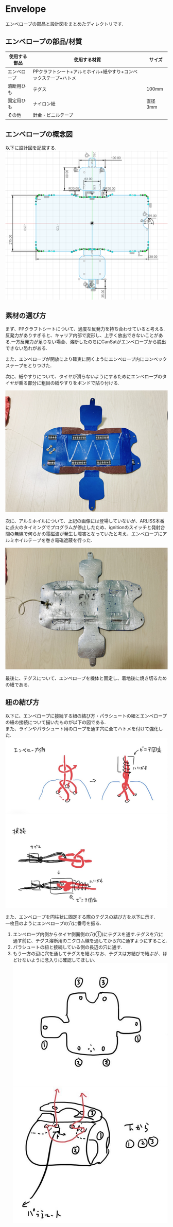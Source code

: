 # Envelope
エンベロープの部品と設計図をまとめたディレクトリです.

## エンベロープの部品/材質
|使用する部品|使用する材質|サイズ|
|----|-----|------|
|エンベロープ|PPクラフトシート+アルミホイル+紙やすり+コンベックステープ+ハトメ|　|
|溶断用ひも|テグス|100mm|
|固定用ひも|ナイロン紐|直径3mm|
|その他|針金・ビニルテープ||

## エンベロープの概念図 
以下に設計図を記載する.  
![envelope設計図](/Design-Data/Mechanic/Envelope/figures/envelope.png)  

## 素材の選び方
まず、PPクラフトシートについて、適度な反発力を持ち合わせていると考える.反発力がありすぎると、キャリア内部で変形し、上手く放出できないことがある.一方反発力が足りない場合、溶断したのちにCanSatがエンベロープから脱出できない恐れがある.  

また、エンベロープが開放により確実に開くようにエンベロープ内にコンベックステープをとりつけた.  

次に、紙やすりについて、タイヤが滑らないようにするためにエンベロープのタイヤが乗る部分に粗目の紙やすりをボンドで貼り付ける.  

![envelope裏面](/Design-Data/Mechanic/Envelope/figures/envelope_back.jpg)  

次に、アルミホイルについて、上記の画像には登場していないが、ARLISS本番に点火のタイミングでプログラムが停止したため、ignitionのスイッチと発射台間の無線で何らかの電磁波が発生し障害となっていたと考え、エンベロープにアルミホイルテープを巻き電磁遮蔽を行った.  

![envelope表面](/Design-Data/Mechanic/Envelope/figures/envelope_front.jpg)  

最後に、テグスについて、エンベロープを機体と固定し、着地後に焼き切るための紐である.  

## 紐の結び方
以下に、エンベロープに接続する紐の結び方・パラシュートの紐とエンベロープの紐の接続について描いたものが以下の図である.  
また、ラインやパラシュート用のロープを通す穴に全てハトメを付けて強化した.
![parashute_code](/Design-Data/Mechanic/Envelope/figures/envelope_code.jpg)  
![envelope_code](/Design-Data/Mechanic/Envelope/figures/envelope_code2.jpg)  

また、エンベロープを円柱状に固定する際のテグスの結び方を以下に示す.  
一枚目のようにエンベロープの穴に番号を振る.  
1. エンベロープ内側からタイヤ側面側の穴(①)にテグスを通す.テグスを穴に通す前に、テグス溶断用のニクロム線を通してから穴に通すようにすること.  
1. パラシュートの紐と接続している側の長辺の穴に通す.  
1. もう一方の辺に穴を通してテグスを結ぶ.なお、テグスは方結びで結ぶが、ほどけないように念入りに確認してほしい.  
![envelope_code](/Design-Data/Mechanic/Envelope/figures/envlope.jpg)  
![envelope_code](/Design-Data/Mechanic/Envelope/figures/envelope_holding.jpg)  